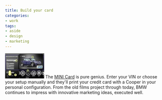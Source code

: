 ```yaml
---
title: Build your card
categories:
- work
tags:
- aside
- design
- marketing
---
```


![Mini card configurator][1]
The [MINI Card][2] is pure genius.  Enter your VIN or choose your setup manually and they'll print your credit card with a Cooper in your personal configuration.  From the old films project through today, BMW continues to impress with innovative marketing ideas, executed well.


   [1]: minicard.thumbnail.jpg
   [2]: http://www.4myminicard.com/

